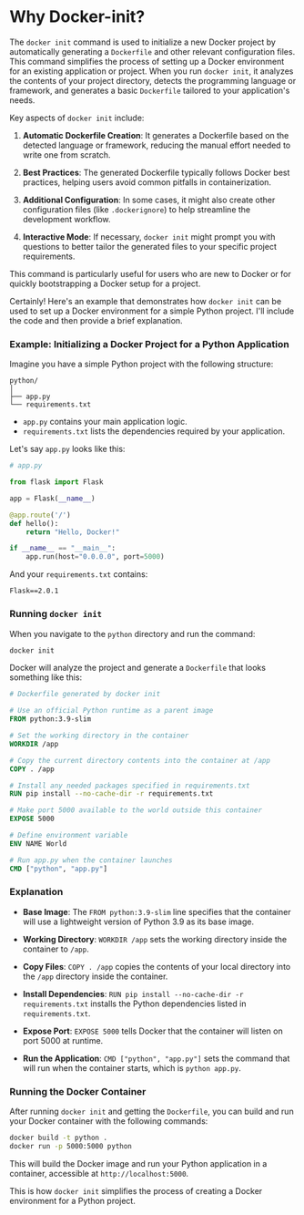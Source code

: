 # Why Docker-init?

The `docker init` command is used to initialize a new Docker project by automatically generating a `Dockerfile` and other relevant configuration files. This command simplifies the process of setting up a Docker environment for an existing application or project. When you run `docker init`, it analyzes the contents of your project directory, detects the programming language or framework, and generates a basic `Dockerfile` tailored to your application's needs.

Key aspects of `docker init` include:

1. **Automatic Dockerfile Creation**: It generates a Dockerfile based on the detected language or framework, reducing the manual effort needed to write one from scratch.
   
2. **Best Practices**: The generated Dockerfile typically follows Docker best practices, helping users avoid common pitfalls in containerization.

3. **Additional Configuration**: In some cases, it might also create other configuration files (like `.dockerignore`) to help streamline the development workflow.

4. **Interactive Mode**: If necessary, `docker init` might prompt you with questions to better tailor the generated files to your specific project requirements.

This command is particularly useful for users who are new to Docker or for quickly bootstrapping a Docker setup for a project.

Certainly! Here's an example that demonstrates how `docker init` can be used to set up a Docker environment for a simple Python project. I'll include the code and then provide a brief explanation.

### Example: Initializing a Docker Project for a Python Application

Imagine you have a simple Python project with the following structure:

```plaintext
python/
│
├── app.py
└── requirements.txt
```

- `app.py` contains your main application logic.
- `requirements.txt` lists the dependencies required by your application.

Let's say `app.py` looks like this:

```python
# app.py

from flask import Flask

app = Flask(__name__)

@app.route('/')
def hello():
    return "Hello, Docker!"

if __name__ == "__main__":
    app.run(host="0.0.0.0", port=5000)
```

And your `requirements.txt` contains:

```plaintext
Flask==2.0.1
```

### Running `docker init`

When you navigate to the `python` directory and run the command:

```bash
docker init
```

Docker will analyze the project and generate a `Dockerfile` that looks something like this:

```dockerfile
# Dockerfile generated by docker init

# Use an official Python runtime as a parent image
FROM python:3.9-slim

# Set the working directory in the container
WORKDIR /app

# Copy the current directory contents into the container at /app
COPY . /app

# Install any needed packages specified in requirements.txt
RUN pip install --no-cache-dir -r requirements.txt

# Make port 5000 available to the world outside this container
EXPOSE 5000

# Define environment variable
ENV NAME World

# Run app.py when the container launches
CMD ["python", "app.py"]
```

### Explanation

- **Base Image**: The `FROM python:3.9-slim` line specifies that the container will use a lightweight version of Python 3.9 as its base image.
  
- **Working Directory**: `WORKDIR /app` sets the working directory inside the container to `/app`.

- **Copy Files**: `COPY . /app` copies the contents of your local directory into the `/app` directory inside the container.

- **Install Dependencies**: `RUN pip install --no-cache-dir -r requirements.txt` installs the Python dependencies listed in `requirements.txt`.

- **Expose Port**: `EXPOSE 5000` tells Docker that the container will listen on port 5000 at runtime.

- **Run the Application**: `CMD ["python", "app.py"]` sets the command that will run when the container starts, which is `python app.py`.

### Running the Docker Container

After running `docker init` and getting the `Dockerfile`, you can build and run your Docker container with the following commands:

```bash
docker build -t python .
docker run -p 5000:5000 python
```

This will build the Docker image and run your Python application in a container, accessible at `http://localhost:5000`.

This is how `docker init` simplifies the process of creating a Docker environment for a Python project.
